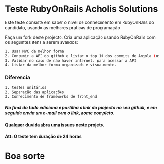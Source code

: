 # Teste RubyOnRails Acholis Solutions

Este teste consiste em saber o nível de conhecimento em RubyOnRails do candidato, usando as melhores praticas de programação

Faça um fork deste projecto.
Cria uma aplicação usando RubyOnRails com os seguintes itens à serem avalidos:

```bash
1. Usar MVC da melhor forma
2. Consumir a API do github e listar o top 10 dos commits de Angola (usuários de Angola), públicos e privados.
3. Validar no caso de não haver internet, para acessar a API
4. Listar da melhor forma organizada e visualmente.
```
### Diferencia
```bash
1. testes unitários
2. Separação das aplicações
3. Conhecimento de frameworks de front_end
```

##### No final do tudo adiciona e partilha o link do projecto no seu github, e em seguida envia um e-mail com o link, nome completo.
#### Qualquer duvida abra uma issues neste projeto.
#### Att: O teste tem duração de 24 horas.
# Boa sorte
